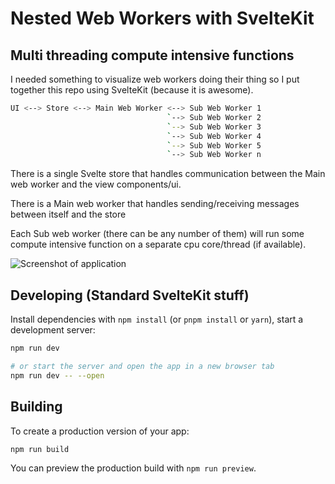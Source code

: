 # Nested Web Workers with SvelteKit

## Multi threading compute intensive functions

I needed something to visualize web workers doing their thing so I put together this repo using SvelteKit (because it is awesome).

```bash
UI <--> Store <--> Main Web Worker <--> Sub Web Worker 1
                                   `--> Sub Web Worker 2
                                   `--> Sub Web Worker 3
                                   `--> Sub Web Worker 4
                                   `--> Sub Web Worker 5
                                   `--> Sub Web Worker n
```

There is a single Svelte store that handles communication between the Main web worker and the view components/ui.

There is a Main web worker that handles sending/receiving messages between itself and the store

Each Sub web worker (there can be any number of them) will run some compute intensive function on a separate cpu core/thread (if available).

![Screenshot of application](img/screen.gif?raw=true)



## Developing (Standard SvelteKit stuff)

Install dependencies with `npm install` (or `pnpm install` or `yarn`), start a development server:

```bash
npm run dev

# or start the server and open the app in a new browser tab
npm run dev -- --open
```

## Building

To create a production version of your app:

```bash
npm run build
```

You can preview the production build with `npm run preview`.

